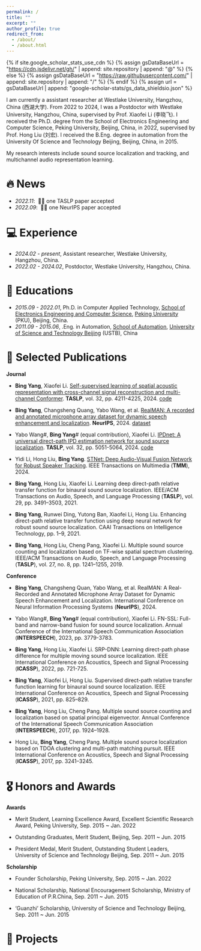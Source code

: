 ```yaml
---
permalink: /
title: ""
excerpt: ""
author_profile: true
redirect_from: 
  - /about/
  - /about.html
---
```


{% if site.google_scholar_stats_use_cdn %}
{% assign gsDataBaseUrl = "https://cdn.jsdelivr.net/gh/" | append: site.repository | append: "@" %}
{% else %}
{% assign gsDataBaseUrl = "https://raw.githubusercontent.com/" | append: site.repository | append: "/" %}
{% endif %}
{% assign url = gsDataBaseUrl | append: "google-scholar-stats/gs_data_shieldsio.json" %}

<span class='anchor' id='about-me'></span>

I am currently a assistant researcher at Westlake University, Hangzhou, China (西湖大学). From 2022 to 2024, I was a Postdoctor with Westlake University, Hangzhou, China, supervised by Prof. Xiaofei Li (李晓飞). 
I received the Ph.D. degree from the School of Electronics Engineering and Computer Science, Peking University, Beijing, China, in 2022, supervised by Prof. Hong Liu (刘宏). I received the B.Eng. degree in automation from the University Of Science and Technology Beijing, Beijing, China, in 2015. 

My research interests include sound source localization and tracking, and multichannel audio representation learning.
 
# 🔥 News
- *2022.11*: &nbsp;🎉🎉 one TASLP paper accepted 
- *2022.09*: &nbsp;🎉🎉 one NeurIPS paper accepted

# 💻 Experience
- *2024.02 - present*, Assistant researcher, Westlake University, Hangzhou, China.
- *2022.02 - 2024.02*, Postdoctor, Westlake University, Hangzhou, China.

# 📖 Educations
- *2015.09 - 2022.01*, Ph.D. in Computer Applied Technology, [School of Electronics Engineering and Computer Science](http://eecs.pku.edu.cn/), [Peking University](https://www.pku.edu.cn/) (PKU), Beijing, China.
- *2011.09 - 2015.06*,  .Eng. in Automation, [School of Automation](http://saee.ustb.edu.cn/), [University of Science and Technology Beijing](https://www.ustb.edu.cn/) (USTB), China

# 📝 Selected Publications 
**Journal**
- **Bing Yang**, Xiaofei Li. [Self-supervised learning of spatial acoustic representation with cross-channel signal reconstruction and multi-channel Conformer](https://ieeexplore.ieee.org/document/10675425). **TASLP**, vol. 32, pp. 4211-4225, 2024. [code](https://github.com/Audio-WestlakeU/SAR-SSL)

- **Bing Yang**, Changsheng Quang, Yabo Wang, et al. [RealMAN: A recorded and annotated microphone array dataset for dynamic speech enhancement and localization](https://arxiv.org/abs/2406.19959). 
**NeurIPS**, 2024. [dataset](https://github.com/Audio-WestlakeU/RealMAN)

- Yabo Wang#, **Bing Yang**# (equal contribution), Xiaofei Li. [IPDnet: A universal direct-path IPD estimation network for sound source localization](). **TASLP**, vol. 32, pp. 5051-5064, 2024. [code]()

- Yidi Li, Hong Liu, **Bing Yang**. [STNet: Deep Audio-Visual Fusion Network for Robust Speaker Tracking](). IEEE Transactions on Multimedia (**TMM**), 2024.

- **Bing Yang**, Hong Liu, Xiaofei Li. Learning deep direct-path relative transfer function for binaural sound source localization. IEEE/ACM Transactions on Audio, Speech, and Language Processing (**TASLP**), vol. 29, pp. 3491–3503, 2021. 

- **Bing Yang**, Runwei Ding, Yutong Ban, Xiaofei Li, Hong Liu. Enhancing direct-path relative transfer function using  deep neural network for robust sound source localization. CAAI Transactions on Intelligence Technology, pp. 1–9, 2021. 

- **Bing Yang**, Hong Liu, Cheng Pang, Xiaofei Li. Multiple sound source counting and localization based on TF-wise spatial spectrum clustering. IEEE/ACM Transactions on Audio, Speech, and Language Processing (**TASLP**), vol. 27, no. 8, pp. 1241–1255, 2019.

**Conference**

- **Bing Yang**, Changsheng Quan, Yabo Wang, et al. RealMAN: A Real-Recorded and Annotated Microphone Array Dataset for Dynamic Speech Enhancement and Localization. International Conference on Neural Information Processing Systems (**NeurIPS**), 2024. 

- Yabo Wang#, **Bing Yang**# (equal contribution), Xiaofei Li. FN-SSL: Full-band and narrow-band fusion for sound source localization. Annual Conference of the International Speech Communication Association (**INTERSPEECH**), 2023, pp. 3779-3783. 

- **Bing Yang**, Hong Liu, Xiaofei Li. SRP-DNN: Learning direct-path phase difference for multiple moving sound source localization. IEEE International Conference on Acoustics, Speech and Signal Processing (**ICASSP**), 2022, pp. 721-725. 

- **Bing Yang**, Xiaofei Li, Hong Liu. Supervised direct-path relative transfer function learning for binaural sound source localization. IEEE International Conference on Acoustics, Speech and Signal Processing (**ICASSP**), 2021, pp. 825–829. 

- **Bing Yang**, Hong Liu, Cheng Pang. Multiple sound source counting and localization based on spatial principal eigenvector. Annual Conference of the International Speech Communication Association (**INTERSPEECH**), 2017, pp. 1924–1928. 

- Hong Liu, **Bing Yang**, Cheng Pang. Multiple sound source localization based on TDOA clustering and multi-path matching pursuit. IEEE International Conference on Acoustics, Speech and Signal Processing (**ICASSP**), 2017, pp. 3241–3245.

# 🎖 Honors and Awards
**Awards** 

- Merit Student, Learning Excellence Award, Excellent Scientific Research Award, 	Peking University, Sep. 2015 ~ Jan. 2022 

- Outstanding Graduates, Merit Student, 	Beijing, Sep. 2011 ~ Jun. 2015  

- President Medal, Merit Student, Outstanding Student Leaders, 	University of Science and Technology Beijing, Sep. 2011 ~ Jun. 2015  

**Scholarship**

- Founder Scholarship, 	Peking University, Sep. 2015 ~ Jan. 2022

- National Scholarship, National Encouragement Scholarship,	Ministry of Education of P.R.China, Sep. 2011 ~ Jun. 2015   

- ‘Guanzhi’ Scholarship, 	University of Science and Technology Beijing, Sep. 2011 ~ Jun. 2015   

# 💬 Projects
 

